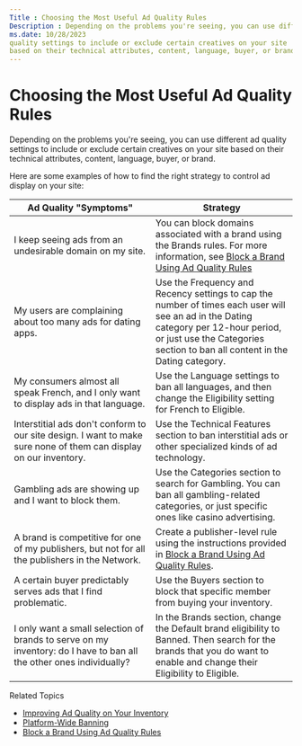```yaml
---
Title : Choosing the Most Useful Ad Quality Rules
Description : Depending on the problems you're seeing, you can use different ad
ms.date: 10/28/2023
quality settings to include or exclude certain creatives on your site
based on their technical attributes, content, language, buyer, or brand.
---
```



# Choosing the Most Useful Ad Quality Rules



Depending on the problems you're seeing, you can use different ad
quality settings to include or exclude certain creatives on your site
based on their technical attributes, content, language, buyer, or brand.

Here are some examples of how to find the right strategy to control ad
display on your site:

<table
id="choosing-the-most-useful-ad-quality-rules__simpletable_yhm_xnb_zlb"
class="simpletable frame-all">
<colgroup>
<col style="width: 50%" />
<col style="width: 50%" />
</colgroup>
<thead class="thead">
<tr class="header sthead">
<th class="stentry" scope="col">Ad Quality "Symptoms"</th>
<th class="stentry" scope="col">Strategy</th>
</tr>
</thead>
<tbody>
<tr class="odd strow">
<td class="stentry">I keep seeing ads from an undesirable domain on my
site.</td>
<td class="stentry">You can block domains associated with a brand using
the Brands rules. For more
information, see <a href="block-a-brand-using-ad-quality-rules.md"
class="xref"
title="You can use Network and Publisher Ad Quality to block a brand from serving creatives on placements for an entire network, a single publisher, or only specific placements.">Block
a Brand Using Ad Quality Rules</a></td>
</tr>
<tr class="even strow">
<td class="stentry">My users are complaining about too many ads for
dating apps.</td>
<td class="stentry">Use the Frequency and
Recency settings to cap the number of times each user will see an
ad in the Dating category per 12-hour period, or just use the <span
class="keyword wintitle">Categories section to ban all content in
the Dating category.</td>
</tr>
<tr class="odd strow">
<td class="stentry">My consumers almost all speak French, and I only
want to display ads in that language.</td>
<td class="stentry">Use the <span
class="keyword wintitle">Language settings to ban all languages,
and then change the Eligibility
setting for French to Eligible.</td>
</tr>
<tr class="even strow">
<td class="stentry">Interstitial ads don't conform to our site design. I
want to make sure none of them can display on our inventory.</td>
<td class="stentry">Use the Technical
Features section to ban interstitial ads or other specialized
kinds of ad technology.</td>
</tr>
<tr class="odd strow">
<td class="stentry">Gambling ads are showing up and I want to block
them.</td>
<td class="stentry">Use the <span
class="keyword wintitle">Categories section to search for
Gambling. You can ban all gambling-related categories, or just specific
ones like casino advertising.</td>
</tr>
<tr class="even strow">
<td class="stentry">A brand is competitive for one of my publishers, but
not for all the publishers in the Network.</td>
<td class="stentry">Create a publisher-level rule using the instructions
provided in <a href="block-a-brand-using-ad-quality-rules.md"
class="xref"
title="You can use Network and Publisher Ad Quality to block a brand from serving creatives on placements for an entire network, a single publisher, or only specific placements.">Block
a Brand Using Ad Quality Rules</a>.</td>
</tr>
<tr class="odd strow">
<td class="stentry">A certain buyer predictably serves ads that I find
problematic.</td>
<td class="stentry">Use the Buyers
section to block that specific member from buying your inventory.</td>
</tr>
<tr class="even strow">
<td class="stentry">I only want a small selection of brands to serve on
my inventory: do I have to ban all the other ones individually?</td>
<td class="stentry">In the Brands
section, change the Default brand
eligibility to Banned. Then
search for the brands that you do want to enable and change their <span
class="ph uicontrol">Eligibility to <span
class="ph uicontrol">Eligible.</td>
</tr>
</tbody>
</table>

Related Topics

- <a href="improving-ad-quality-on-your-inventory.md" class="xref"
  title="In addition to a robust creative auditing program that ensures a high standard of advertising, Xandr also provides extensive rule-based tools for managing network and publisher ad quality concerns, including competitive ads and incompatible subject matter.">Improving
  Ad Quality on Your Inventory</a>
- <a href="platform-wide-banning.md" class="xref"
  title="The Xandr platform rigorously audits and rejects creatives that do not meet its standards. Before you request banning a creative from the platform, you should first try blocking it from your publisher or network using your Ad Quality settings.">Platform-Wide
  Banning</a>
- <a href="block-a-brand-using-ad-quality-rules.md" class="xref"
  title="You can use Network and Publisher Ad Quality to block a brand from serving creatives on placements for an entire network, a single publisher, or only specific placements.">Block
  a Brand Using Ad Quality Rules</a>




